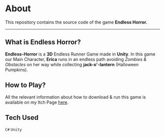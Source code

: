 # About
This repository contains the source code of the game **Endless Horror.**
<br>
*******************
## What is Endless Horror?
**Endless-Horror** is a **3D** Endless Runner Game made in **Unity**. In this game our Main Character, **Erica** runs in an endless path avoiding *Zombies & Obstacles* on her way while collecting **jack-o'-lantern** (Halloween Pumpkins).
## How to Play?
All the relevant information about how to download & run this game is available on my Itch Page [here](https://greycollar.itch.io/endless-horror).<br>
## Tech Used
`C#` `Unity`
